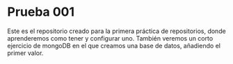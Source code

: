# Prueba 001

Este es el repositorio creado para la primera práctica de repositorios, donde aprenderemos como tener y configurar uno.
También veremos un corto ejercicio de mongoDB en el que creamos una base de datos, añadiendo el primer valor.
